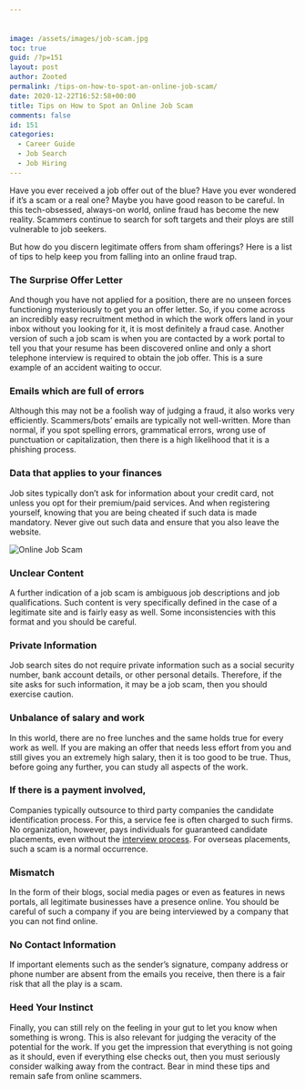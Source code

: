 ```yaml
---


image: /assets/images/job-scam.jpg
toc: true
guid: /?p=151
layout: post
author: Zooted
permalink: /tips-on-how-to-spot-an-online-job-scam/
date: 2020-12-22T16:52:58+00:00
title: Tips on How to Spot an Online Job Scam
comments: false
id: 151
categories:
  - Career Guide
  - Job Search
  - Job Hiring
---
```

Have you ever received a job offer out of the blue? Have you ever wondered if it&#8217;s a scam or a real one? Maybe you have good reason to be careful. In this tech-obsessed, always-on world, online fraud has become the new reality. Scammers continue to search for soft targets and their ploys are still vulnerable to job seekers.

But how do you discern legitimate offers from sham offerings? Here is a list of tips to help keep you from falling into an online fraud trap.

### The Surprise Offer Letter

And though you have not applied for a position, there are no unseen forces functioning mysteriously to get you an offer letter. So, if you come across an incredibly easy recruitment method in which the work offers land in your inbox without you looking for it, it is most definitely a fraud case. Another version of such a job scam is when you are contacted by a work portal to tell you that your resume has been discovered online and only a short telephone interview is required to obtain the job offer. This is a sure example of an accident waiting to occur.

### Emails which are full of errors

Although this may not be a foolish way of judging a fraud, it also works very efficiently. Scammers/bots&#8217; emails are typically not well-written. More than normal, if you spot spelling errors, grammatical errors, wrong use of punctuation or capitalization, then there is a high likelihood that it is a phishing process.

### Data that applies to your finances

Job sites typically don&#8217;t ask for information about your credit card, not unless you opt for their premium/paid services. And when registering yourself, knowing that you are being cheated if such data is made mandatory. Never give out such data and ensure that you also leave the website. 

<img loading="lazy" width="768" height="432" src="/wp-content/uploads/2020/12/scam-alert-768x432-1.jpg" alt="Online Job Scam" class="wp-image-152" srcset="/wp-content/uploads/2020/12/scam-alert-768x432-1.jpg 768w, /wp-content/uploads/2020/12/scam-alert-768x432-1-300x169.jpg 300w" sizes="(max-width: 768px) 100vw, 768px" />  

### Unclear Content

A further indication of a job scam is ambiguous job descriptions and job qualifications. Such content is very specifically defined in the case of a legitimate site and is fairly easy as well. Some inconsistencies with this format and you should be careful.

### Private Information

Job search sites do not require private information such as a social security number, bank account details, or other personal details. Therefore, if the site asks for such information, it may be a job scam, then you should exercise caution.

### Unbalance of salary and work

In this world, there are no free lunches and the same holds true for every work as well. If you are making an offer that needs less effort from you and still gives you an extremely high salary, then it is too good to be true. Thus, before going any further, you can study all aspects of the work.

### If there is a payment involved,

Companies typically outsource to third party companies the candidate identification process. For this, a service fee is often charged to such firms. No organization, however, pays individuals for guaranteed candidate placements, even without the [interview process](/what-to-expect-in-a-final-job-interview/). For overseas placements, such a scam is a normal occurrence.

### Mismatch

In the form of their blogs, social media pages or even as features in news portals, all legitimate businesses have a presence online. You should be careful of such a company if you are being interviewed by a company that you can not find online.

### No Contact Information

If important elements such as the sender&#8217;s signature, company address or phone number are absent from the emails you receive, then there is a fair risk that all the play is a scam.

### Heed Your Instinct

Finally, you can still rely on the feeling in your gut to let you know when something is wrong. This is also relevant for judging the veracity of the potential for the work. If you get the impression that everything is not going as it should, even if everything else checks out, then you must seriously consider walking away from the contract. Bear in mind these tips and remain safe from online scammers.
 